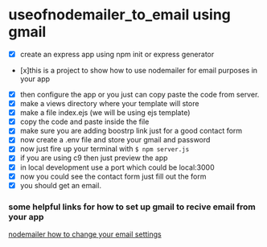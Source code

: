 # useofnodemailer_to_email using gmail
- [x] create an express app using npm init or express generator 
- [x]this is a project to show how to use nodemailer for email purposes in your app
- [x] then configure the app or you just can copy paste the code from server.
- [x] make a views directory where your template will store 
- [x] make a file index.ejs (we will be using ejs template)
- [x] copy the code and paste inside the file
- [x] make sure you are adding boostrp link just for a good contact form
- [x] now create a .env file and store your gmail and password 
- [x] now just fire up your terminal with 
        ``` $ npm server.js ```
- [x] if you are using c9 then just preview the app 
- [x] in local development use a port which could be local:3000
- [x] now you could see the contact form just fill out the form
- [x] you should get an email.
### some helpful links for how to set up gmail to recive email from your app
[nodemailer how to change your email settings](https://nodemailer.com/usage/using-gmail/)

